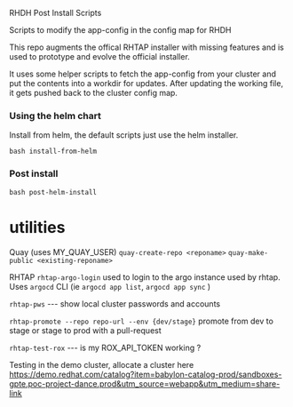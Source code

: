 
RHDH Post Install Scripts

Scripts to modify the app-config in the config map for RHDH

This repo augments the offical RHTAP installer with missing features and is used to prototype and evolve the official installer. 
 
It uses some helper scripts to  fetch the app-config from your cluster and put the contents into a workdir for updates. After updating the working file, it gets pushed back to the cluster config map.  


### Using the helm chart

Install from helm, the default scripts just use the helm installer. 

```
bash install-from-helm
```
 
### Post install 

```
bash post-helm-install
```
 
# utilities

Quay (uses MY_QUAY_USER)
`quay-create-repo <reponame>`
`quay-make-public <existing-reponame>`

RHTAP 
`rhtap-argo-login` used to login to the argo instance used by rhtap.
Uses `argocd` CLI  (ie `argocd app list`, `argocd app sync` )

`rhtap-pws` --- show local cluster passwords and accounts 

`rhtap-promote --repo repo-url --env {dev/stage}` promote from dev to stage or stage to prod with a pull-request 

`rhtap-test-rox` --- is my ROX_API_TOKEN working ?



Testing in the demo cluster, allocate a cluster here
https://demo.redhat.com/catalog?item=babylon-catalog-prod/sandboxes-gpte.poc-project-dance.prod&utm_source=webapp&utm_medium=share-link

